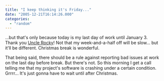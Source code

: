 ```yaml
---
title: "I keep thinking it's Friday..."
date: "2005-12-21T16:14:26.000"
categories: 
  - "random"
---
```


...but that's only because today is my last day of work until January 3. Thank you [Uncle Rocky](http://www.rockwellcollins.com)! Not that my week-and-a-half off will be slow... but it'll be different. Christmas break is wonderful.

That being said, there should be a rule against reporting bad issues at work on the last day before break. But there's not. So this morning I get a call telling me that my project's software is crashing under a certain condition. Grrrr... It's just gonna have to wait until after Christmas.
